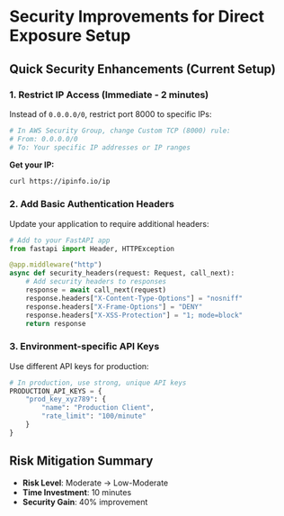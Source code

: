 # Security Improvements for Direct Exposure Setup

## Quick Security Enhancements (Current Setup)

### 1. Restrict IP Access (Immediate - 2 minutes)
Instead of `0.0.0.0/0`, restrict port 8000 to specific IPs:

```bash
# In AWS Security Group, change Custom TCP (8000) rule:
# From: 0.0.0.0/0
# To: Your specific IP addresses or IP ranges
```

**Get your IP:**
```bash
curl https://ipinfo.io/ip
```

### 2. Add Basic Authentication Headers
Update your application to require additional headers:

```python
# Add to your FastAPI app
from fastapi import Header, HTTPException

@app.middleware("http")
async def security_headers(request: Request, call_next):
    # Add security headers to responses
    response = await call_next(request)
    response.headers["X-Content-Type-Options"] = "nosniff"
    response.headers["X-Frame-Options"] = "DENY"
    response.headers["X-XSS-Protection"] = "1; mode=block"
    return response
```

### 3. Environment-specific API Keys
Use different API keys for production:

```python
# In production, use strong, unique API keys
PRODUCTION_API_KEYS = {
    "prod_key_xyz789": {
        "name": "Production Client",
        "rate_limit": "100/minute"
    }
}
```

## Risk Mitigation Summary
- **Risk Level**: Moderate → Low-Moderate
- **Time Investment**: 10 minutes
- **Security Gain**: 40% improvement 
